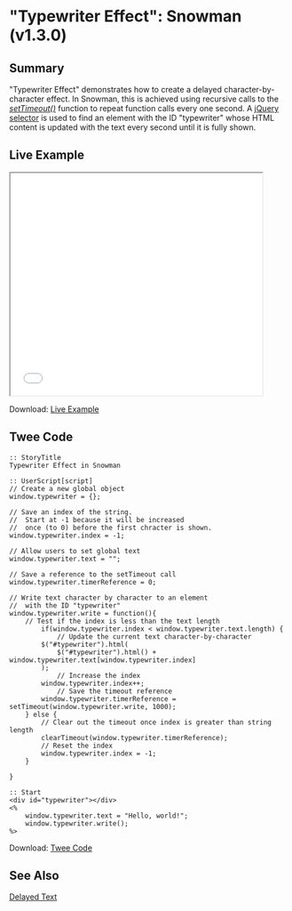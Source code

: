 # "Typewriter Effect": Snowman (v1.3.0)

## Summary

"Typewriter Effect" demonstrates how to create a delayed character-by-character effect. In Snowman, this is achieved using recursive calls to the *[setTimeout()](https://developer.mozilla.org/en-US/docs/Web/API/WindowOrWorkerGlobalScope/setTimeout)* function to repeat function calls every one second. A [jQuery selector](https://api.jquery.com/category/selectors/) is used to find an element with the ID "typewriter" whose HTML content is updated with the text every second until it is fully shown.

## Live Example

<section>
<iframe src="snowman_typewriter_example.html" height=400 width=90%></iframe>


Download: <a href="snowman_typewriter_example.html" target="_blank">Live Example</a>
</section>

## Twee Code

```
:: StoryTitle
Typewriter Effect in Snowman

:: UserScript[script]
// Create a new global object
window.typewriter = {};

// Save an index of the string.
// 	Start at -1 because it will be increased
//  once (to 0) before the first chracter is shown.
window.typewriter.index = -1;

// Allow users to set global text
window.typewriter.text = "";

// Save a reference to the setTimeout call
window.typewriter.timerReference = 0;

// Write text character by character to an element
//  with the ID "typewriter"
window.typewriter.write = function(){
	// Test if the index is less than the text length
		if(window.typewriter.index < window.typewriter.text.length) {
			// Update the current text character-by-character
		$("#typewriter").html(
			$("#typewriter").html() + window.typewriter.text[window.typewriter.index]
		);
			// Increase the index
		window.typewriter.index++;
			// Save the timeout reference
		window.typewriter.timerReference = setTimeout(window.typewriter.write, 1000);
	} else {
		// Clear out the timeout once index is greater than string length
		clearTimeout(window.typewriter.timerReference);
		// Reset the index
		window.typewriter.index = -1;
	}
	
}

:: Start
<div id="typewriter"></div>
<%
	window.typewriter.text = "Hello, world!";
	window.typewriter.write();
%>

```

Download: <a href="snowman_typewriter_twee.txt" target="_blank">Twee Code</a>

## See Also

[Delayed Text](../../delayedtext/snowman/snowman_delayedtext.md)
